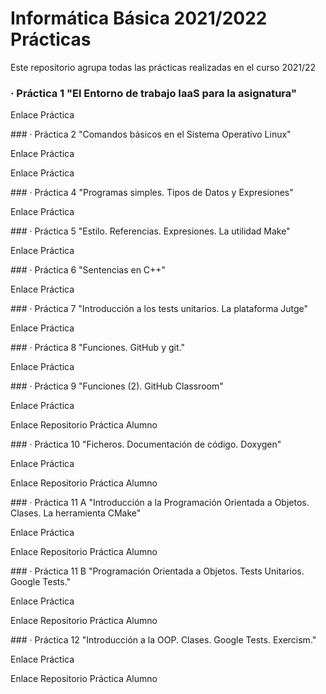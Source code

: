 # Informática Básica 2021/2022 Prácticas
<p> Este repositorio agrupa todas las prácticas realizadas en el curso 2021/22 </p>

  ### · Práctica 1 "El Entorno de trabajo IaaS para la asignatura"
  <p> Enlace Práctica </p>
  <https://github.com/ULL-ESIT-IB-2021-2022/ib-2021-2022-assignment-01-iaas>
  ### · Práctica 2 "Comandos básicos en el Sistema Operativo Linux"
  <p> Enlace Práctica </p>
  <https://github.com/ULL-ESIT-IB-2021-2022/ib-2021-2022-assignment-02-commands<
  ### · Práctica 3 "Algoritmos, Sentencias y Programas. Scratch y Blockly"
  <p> Enlace Práctica </p>
  <https://github.com/ULL-ESIT-IB-2021-2022/ib-2021-2022-assignment-03-scratch-and-blockly>
  ### · Práctica 4 "Programas simples. Tipos de Datos y Expresiones"
  <p> Enlace Práctica </p>
  <https://github.com/ULL-ESIT-IB-2021-2022/ib-2021-2022-assignment-04-basic-programs>
  ### · Práctica 5 "Estilo. Referencias. Expresiones. La utilidad Make"
  <p> Enlace Práctica </p>
  <https://github.com/ULL-ESIT-IB-2021-2022/ib-2021-2022-P05-DataTypes>
  ### · Práctica 6 "Sentencias en C++"
  <p> Enlace Práctica </p>
  <https://github.com/ULL-ESIT-IB-2021-2022/ib-2021-2022-P06-Statements>
  ### · Práctica 7 "Introducción a los tests unitarios. La plataforma Jutge"
  <p> Enlace Práctica </p>
  <https://github.com/ULL-ESIT-IB-2021-2022/ib-2021-2022-P07-UnitT-Jutge>
  ### · Práctica 8 "Funciones. GitHub y git."
  <p> Enlace Práctica </p>
  <https://github.com/ULL-ESIT-IB-2021-2022/ib-2021-2022-P08-GitHub-Functions/blob/main/Functions-GitHub.md>
  ### · Práctica 9 "Funciones (2). GitHub Classroom"
  <p> Enlace Práctica </p>
  <https://github.com/ULL-ESIT-IB-2021-2022/P09-GHClassroom-Functions2/blob/main/Functions2-GHClassroom.md>
  <p> Enlace Repositorio Práctica Alumno </p>
  <https://github.com/ULL-ESIT-IB-2021-2022/ib-2021-2022-p09_funciones2-Javieralmenara01>
  ### · Práctica 10 "Ficheros. Documentación de código. Doxygen"
  <p> Enlace Práctica </p>
  <https://github.com/ULL-ESIT-IB-2021-2022/P10-Files-Doxygen/blob/main/Files-Doxygen.md>
  <p> Enlace Repositorio Práctica Alumno </p>
  <https://github.com/ULL-ESIT-IB-2021-2022/ib-2021-2022-p10_files-Javieralmenara01>
  ### · Práctica 11 A "Introducción a la Programación Orientada a Objetos. Clases. La herramienta CMake"
  <p> Enlace Práctica </p>
  <https://github.com/ULL-ESIT-IB-2021-2022/P11-Classes-CMake/blob/main/Classes-CMake.md>
  <p> Enlace Repositorio Práctica Alumno </p>
  <https://github.com/ULL-ESIT-IB-2021-2022/ib-2021-2022-p11_classes-Javieralmenara01>
  ### · Práctica 11 B "Programación Orientada a Objetos. Tests Unitarios. Google Tests."
  <p> Enlace Práctica </p>
  <https://github.com/ULL-ESIT-IB-2021-2022/P11-OOP-GoogleTests/blob/main/OOP-GoogleTests.md>
  <p> Enlace Repositorio Práctica Alumno </p>
  <https://github.com/ULL-ESIT-IB-2021-2022/ib-2021-2022-p11_oop-gtests-Javieralmenara01>
  ### · Práctica 12 "Introducción a la OOP. Clases. Google Tests. Exercism."
  <p> Enlace Práctica </p>
  <https://github.com/ULL-ESIT-IB-2021-2022/P12-OOP-Exercism/blob/main/OOP-Exercism.md>
  <p> Enlace Repositorio Práctica Alumno </p>
  <https://github.com/ULL-ESIT-IB-2021-2022/ib-2021-2022-p12_oop-exercism-Javieralmenara01>

